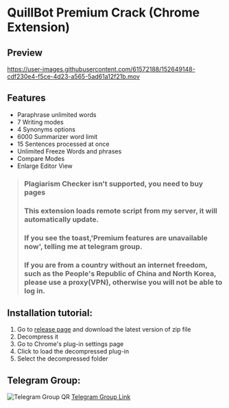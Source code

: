 # QuillBot Premium Crack (Chrome Extension)

## Preview

https://user-images.githubusercontent.com/61572188/152649148-cdf230e4-f5ce-4d23-a565-5ad61a12f21b.mov

## Features

- Paraphrase unlimited words
- 7 Writing modes
- 4 Synonyms options
- 6000 Summarizer word limit
- 15 Sentences processed at once
- Unlimited Freeze Words and phrases
- Compare Modes
- Enlarge Editor View

> ### Plagiarism Checker isn't supported, you need to buy pages
> ### This extension loads remote script from my server, it will automatically update.
> ### If you see the toast,'Premium features are unavailable now', telling me at telegram group.
> ### If you are from a country without an internet freedom, such as the People's Republic of China and North Korea, please use a proxy(VPN), otherwise you will not be able to log in.

## Installation tutorial:

1. Go to [release page](https://github.com/blueagler/QuillBot-Premium-Crack/releases) and download the latest version of zip file
2. Decompress it
3. Go to Chrome's plug-in settings page
4. Click to load the decompressed plug-in
5. Select the decompressed folder

## Telegram Group:
![Telegram Group QR](https://user-images.githubusercontent.com/61572188/152649250-317e8dba-8acb-460d-ae1d-2901503b6c73.jpg)
[Telegram Group Link](https://t.me/QuillBot_Premium_Crack)
